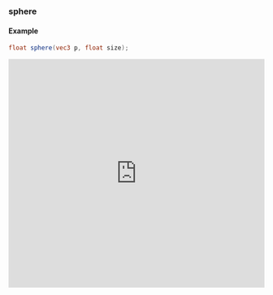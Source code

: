 ### sphere
#### Example
```glsl
float sphere(vec3 p, float size);
```
<iframe width="100%" height="450px" src="http://localhost:3000/sculpture/-LM-Nx6cvMmlbdKKiB64?example=true&embed=true" frameborder="0"></iframe>

